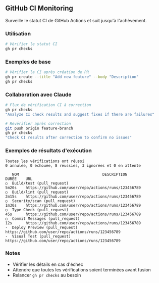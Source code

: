 ## GitHub CI Monitoring

Surveille le statut CI de GitHub Actions et suit jusqu'à l'achèvement.

### Utilisation

```bash
# Vérifier le statut CI
gh pr checks
```

### Exemples de base

```bash
# Vérifier la CI après création de PR
gh pr create --title "Add new feature" --body "Description"
gh pr checks
```

### Collaboration avec Claude

```bash
# Flux de vérification CI à correction
gh pr checks
"Analyze CI check results and suggest fixes if there are failures"

# Revérifier après correction
git push origin feature-branch
gh pr checks
"Check CI results after correction to confirm no issues"
```

### Exemples de résultats d'exécution

```text
Toutes les vérifications ont réussi
0 annulée, 0 échouée, 8 réussies, 3 ignorées et 0 en attente

   NOM                                     DESCRIPTION                DURÉE    URL
○  Build/test (pull_request)                                          5m20s    https://github.com/user/repo/actions/runs/123456789
○  Build/lint (pull_request)                                          2m15s    https://github.com/user/repo/actions/runs/123456789
○  Security/scan (pull_request)                                       1m30s    https://github.com/user/repo/actions/runs/123456789
○  Type Check (pull_request)                                          45s      https://github.com/user/repo/actions/runs/123456789
○  Commit Messages (pull_request)                                     12s      https://github.com/user/repo/actions/runs/123456789
-  Deploy Preview (pull_request)                                               https://github.com/user/repo/actions/runs/123456789
-  Visual Test (pull_request)                                                  https://github.com/user/repo/actions/runs/123456789
```

### Notes

- Vérifier les détails en cas d'échec
- Attendre que toutes les vérifications soient terminées avant fusion
- Relancer `gh pr checks` au besoin
